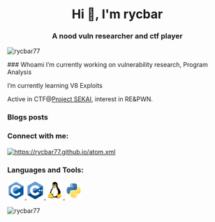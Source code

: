 <h1 align="center">Hi 👋, I'm rycbar</h1>
<h3 align="center">A nood vuln researcher and ctf player</h3>
<p align="left"> <img src="https://komarev.com/ghpvc/?username=rycbar77&label=Profile%20views&color=0e75b6&style=flat" alt="rycbar77" /> </p>
### Whoami
I’m currently working on vulnerability research, Program Analysis

I’m currently learning V8 Exploits

Active in CTF@[Project SEKAI](https://sekai.team/), interest in RE&PWN.

### Blogs posts
<!-- BLOG-POST-LIST:START -->
<!-- BLOG-POST-LIST:END -->

<h3 align="left">Connect with me:</h3>
<p align="left">
<a href="/https://rycbar77.github.io/atom.xml" target="blank"><img align="center" src="https://raw.githubusercontent.com/rahuldkjain/github-profile-readme-generator/master/src/images/icons/Social/rss.svg" alt="https://rycbar77.github.io/atom.xml" height="30" width="40" /></a>
</p>

<h3 align="left">Languages and Tools:</h3>
<p align="left"> <a href="https://www.cprogramming.com/" target="_blank" rel="noreferrer"> <img src="https://raw.githubusercontent.com/devicons/devicon/master/icons/c/c-original.svg" alt="c" width="40" height="40"/> </a> <a href="https://www.w3schools.com/cpp/" target="_blank" rel="noreferrer"> <img src="https://raw.githubusercontent.com/devicons/devicon/master/icons/cplusplus/cplusplus-original.svg" alt="cplusplus" width="40" height="40"/> </a> <a href="https://www.linux.org/" target="_blank" rel="noreferrer"> <img src="https://raw.githubusercontent.com/devicons/devicon/master/icons/linux/linux-original.svg" alt="linux" width="40" height="40"/> </a> <a href="https://www.python.org" target="_blank" rel="noreferrer"> <img src="https://raw.githubusercontent.com/devicons/devicon/master/icons/python/python-original.svg" alt="python" width="40" height="40"/> </a> </p>

<p><img align="center" src="https://github-readme-stats.vercel.app/api/top-langs?username=rycbar77&show_icons=true&locale=en&layout=compact" alt="rycbar77" /></p>

<!--<p>&nbsp;<img align="center" src="https://github-readme-stats.vercel.app/api?username=rycbar77&show_icons=true&locale=en" alt="rycbar77" /></p>-->
